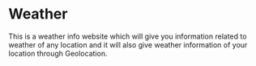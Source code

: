# Weather
This is a weather info website which will give you information related to weather of any location and it will also give weather information of your location through Geolocation.
